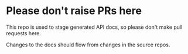 <!--
Please make sure you've read and understood our contributing guidelines in CONTRIBUTING.md

If this is a bug fix, make sure your description includes "fixes #xxxx", or
"closes #xxxx"

Please provide the following information:
-->

# Please don't raise PRs here

This repo is used to stage generated API docs, so please don't make pull requests here.

Changes to the docs should flow from changes in the source repos.
<!--
Write a short (one line) summary that describes the changes in this
pull request for inclusion in the changelog:
-->